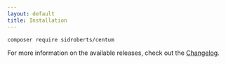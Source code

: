 ```yaml
---
layout: default
title: Installation
---
```




```bash
composer require sidroberts/centum
```

For more information on the available releases, check out the [Changelog](https://github.com/SidRoberts/centum/releases).
